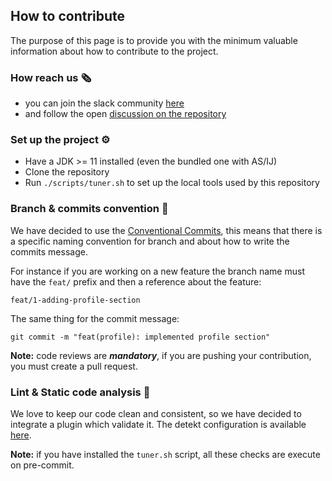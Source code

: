 ## How to contribute

The purpose of this page is to provide you with the minimum valuable information about how to contribute to the
project.

### How reach us 🗞

- you can join the slack community [here](https://androiddevs.it/)
- and follow the open [discussion on the repository](https://github.com/androiddevelopersitalia/aditogether/discussions)

### Set up the project ⚙️

- Have a JDK >= 11 installed (even the bundled one with AS/IJ)
- Clone the repository
- Run `./scripts/tuner.sh` to set up the local tools used by this repository

### Branch & commits convention 📙

We have decided to use the [Conventional Commits](https://www.conventionalcommits.org/en/v1.0.0/), this means that there
is a specific naming convention for branch and about how to write the commits message.

For instance if you are working on a new feature the branch name must have the `feat/` prefix and then a reference about
the feature:

```
feat/1-adding-profile-section
```

The same thing for the commit message:

```shell
git commit -m "feat(profile): implemented profile section"
```

__Note:__ code reviews are ___mandatory___, if you are pushing your contribution, you must create a pull request.

### Lint & Static code analysis 🎨

We love to keep our code clean and consistent, so we have decided to integrate a plugin which validate it. The detekt
configuration is available [here](https://github.com/androiddevelopersitalia/aditogether/blob/main/detekt/config.yml).

__Note:__ if you have installed the `tuner.sh` script, all these checks are execute on pre-commit.